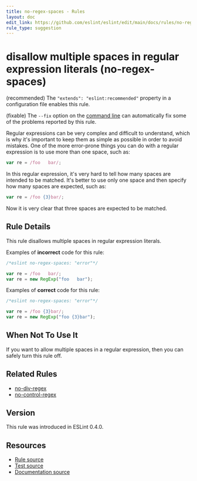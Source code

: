 ```yaml
---
title: no-regex-spaces - Rules
layout: doc
edit_link: https://github.com/eslint/eslint/edit/main/docs/rules/no-regex-spaces.md
rule_type: suggestion
---
```

<!-- Note: No pull requests accepted for this file. See README.md in the root directory for details. -->

# disallow multiple spaces in regular expression literals (no-regex-spaces)

(recommended) The `"extends": "eslint:recommended"` property in a configuration file enables this rule.

(fixable) The `--fix` option on the [command line](../user-guide/command-line-interface#fixing-problems) can automatically fix some of the problems reported by this rule.

Regular expressions can be very complex and difficult to understand, which is why it's important to keep them as simple as possible in order to avoid mistakes. One of the more error-prone things you can do with a regular expression is to use more than one space, such as:

```js
var re = /foo   bar/;
```

In this regular expression, it's very hard to tell how many spaces are intended to be matched. It's better to use only one space and then specify how many spaces are expected, such as:

```js
var re = /foo {3}bar/;
```

Now it is very clear that three spaces are expected to be matched.

## Rule Details

This rule disallows multiple spaces in regular expression literals.

Examples of **incorrect** code for this rule:

```js
/*eslint no-regex-spaces: "error"*/

var re = /foo   bar/;
var re = new RegExp("foo   bar");
```

Examples of **correct** code for this rule:

```js
/*eslint no-regex-spaces: "error"*/

var re = /foo {3}bar/;
var re = new RegExp("foo {3}bar");
```

## When Not To Use It

If you want to allow multiple spaces in a regular expression, then you can safely turn this rule off.

## Related Rules

* [no-div-regex](no-div-regex)
* [no-control-regex](no-control-regex)

## Version

This rule was introduced in ESLint 0.4.0.

## Resources

* [Rule source](https://github.com/eslint/eslint/tree/HEAD/lib/rules/no-regex-spaces.js)
* [Test source](https://github.com/eslint/eslint/tree/HEAD/tests/lib/rules/no-regex-spaces.js)
* [Documentation source](https://github.com/eslint/eslint/tree/HEAD/docs/rules/no-regex-spaces.md)
